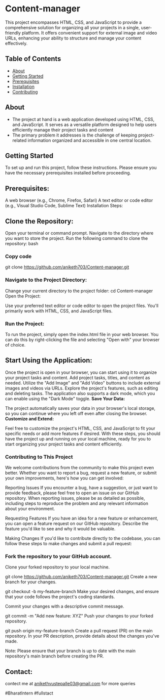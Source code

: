 # Content-manager

This project encompasses HTML, CSS, and JavaScript to provide a comprehensive solution for organizing all your projects in a single, user-friendly platform. It offers convenient support for external image and video URLs, enhancing your ability to structure and manage your content effectively. 

## Table of Contents

- [About](#about)
- [Getting Started](#getting-started)
- [Prerequisites](#prerequisites)
- [Installation](#installation)
- [Contributing](#contributing)

## About

- The project at hand is a web application developed using HTML, CSS, and JavaScript. It serves as a versatile platform designed to help users efficiently manage their project tasks and content
- The primary problem it addresses is the challenge of keeping project-related information organized and accessible in one central location.

## Getting Started

To set up and run this project, follow these instructions. Please ensure you have the necessary prerequisites installed before proceeding.

## Prerequisites:

A web browser (e.g., Chrome, Firefox, Safari)
A text editor or code editor (e.g., Visual Studio Code, Sublime Text)
Installation Steps:

## Clone the Repository:

Open your terminal or command prompt.
Navigate to the directory where you want to store the project.
Run the following command to clone the repository:
bash
### Copy code
git clone https://github.com/aniketh703/Content-manager.git

### Navigate to the Project Directory:
Change your current directory to the project folder:
cd Content-manager
Open the Project:

Use your preferred text editor or code editor to open the project files. You'll primarily work with HTML, CSS, and JavaScript files.
### Run the Project:

To run the project, simply open the index.html file in your web browser. You can do this by right-clicking the file and selecting "Open with" your browser of choice.
## Start Using the Application:

Once the project is open in your browser, you can start using it to organize your project tasks and content.
Add project tasks, titles, and content as needed.
Utilize the "Add Image" and "Add Video" buttons to include external images and videos via URLs.
Explore the project's features, such as editing and deleting tasks.
The application also supports a dark mode, which you can enable using the "Dark Mode" toggle.
**Save Your Data:**

The project automatically saves your data in your browser's local storage, so you can continue where you left off even after closing the browser.
**Customize and Extend:**

Feel free to customize the project's HTML, CSS, and JavaScript to fit your specific needs or add more features if desired.
With these steps, you should have the project up and running on your local machine, ready for you to start organizing your project tasks and content efficiently.

### Contributing to This Project
We welcome contributions from the community to make this project even better. Whether you want to report a bug, request a new feature, or submit your own improvements, here's how you can get involved:

Reporting Issues
If you encounter a bug, have a suggestion, or just want to provide feedback, please feel free to open an issue on our GitHub repository. When reporting issues, please be as detailed as possible, including steps to reproduce the problem and any relevant information about your environment.

Requesting Features
If you have an idea for a new feature or enhancement, you can open a feature request on our GitHub repository. Describe the feature you'd like to see and why it would be valuable.

Making Changes
If you'd like to contribute directly to the codebase, you can follow these steps to make changes and submit a pull request:

### Fork the repository to your GitHub account.

Clone your forked repository to your local machine.

git clone https://github.com/aniketh703/Content-manager.git
Create a new branch for your changes.

git checkout -b my-feature-branch
Make your desired changes, and ensure that your code follows the project's coding standards.

Commit your changes with a descriptive commit message.

git commit -m "Add new feature: XYZ"
Push your changes to your forked repository.


git push origin my-feature-branch
Create a pull request (PR) on the main repository. In your PR description, provide details about the changes you've made.

Note: Please ensure that your branch is up to date with the main repository's main branch before creating the PR.


## Contact:
contect me at anikethvustepalle03@gmail.com for more queries

#BharatIntern #fullstact
